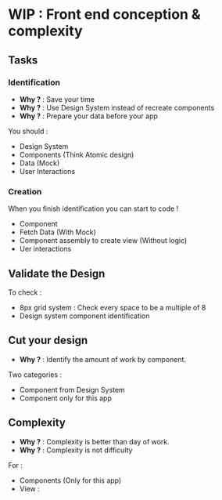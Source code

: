 # WIP : Front end conception & complexity

## Tasks

### Identification

- **Why ?** : Save your time
- **Why ?** : Use Design System instead of recreate components
- **Why ?** : Prepare your data before your app

You should : 
- Design System
- Components (Think Atomic design)
- Data (Mock)
- User Interactions

### Creation

When you finish identification you can start to code !

- Component 
- Fetch Data (With Mock)
- Component assembly to create view (Without logic)
- Uer interactions

## Validate the Design

To check : 
- 8px grid system : Check every space to be a multiple of 8
- Design system component identification

## Cut your design

- **Why ?** : Identify the amount of work by component.

Two categories : 
- Component from Design System
- Component only for this app

## Complexity

- **Why ?** : Complexity is better than day of work.
- **Why ?** : Complexity is not difficulty

For :
- Components (Only for this app)
- View : 
